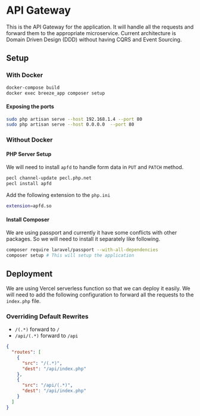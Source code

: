 # API Gateway

This is the API Gateway for the application. It will handle all the requests and forward them to the appropriate
microservice.
Current architecture is Domain Driven Design (DDD) without having CQRS and Event Sourcing.

## Setup

### With Docker

```bash
docker-compose build
docker exec breeze_app composer setup
```

#### Exposing the ports

```bash
sudo php artisan serve --host 192.168.1.4 --port 80
sudo php artisan serve --host 0.0.0.0  --port 80
```

### Without Docker

#### PHP Server Setup

We will need to install `apfd` to handle form data in `PUT` and `PATCH` method.

```bash
pecl channel-update pecl.php.net
pecl install apfd
```

Add the following extension to the `php.ini`

```bash
extension=apfd.so
```

#### Install Composer

We are using passport and currently it have some conflicts with other packages. So we will need to install it separately
like following.

```bash
composer require laravel/passport --with-all-dependencies
composer setup # This will setup the application
```

## Deployment

We are using Vercel serverless function so that we can deploy it easily. We will need to add the following configuration to 
forward all the requests to the `index.php` file.


### Overriding Default Rewrites

- `/(.*)` forward to `/`
- `/api/(.*)` forward to `/api`

```json
{
  "routes": [
    {
      "src": "/(.*)",
      "dest": "/api/index.php"
    },
    {
      "src": "/api/(.*)",
      "dest": "/api/index.php"
    }
  ]
}
```
